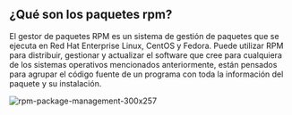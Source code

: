 ## ¿Qué son los paquetes rpm?
El gestor de paquetes RPM es un sistema de gestión de paquetes que se ejecuta en Red Hat Enterprise Linux, CentOS y Fedora. 
Puede utilizar RPM para distribuir, gestionar y actualizar el software que cree para cualquiera de los sistemas operativos mencionados anteriormente, están pensados para agrupar el código fuente de un programa con toda la información del paquete y su instalación.

![rpm-package-management-300x257](https://user-images.githubusercontent.com/115450529/220715200-ac764968-6f04-4c7f-ac36-b6663d092470.jpg)

